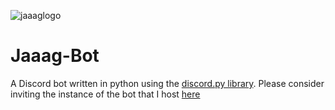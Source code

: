 ![jaaaglogo](https://cdn.discordapp.com/avatars/816034868899086386/2333c167cf7af29613894e6e0073ec38.webp?size=512)
# Jaaag-Bot
A Discord bot written in python using the [discord.py library](https://github.com/Rapptz/discord.py). Please consider inviting the instance of the bot that I host [here](https://cutt.ly/zzh5AGh)
